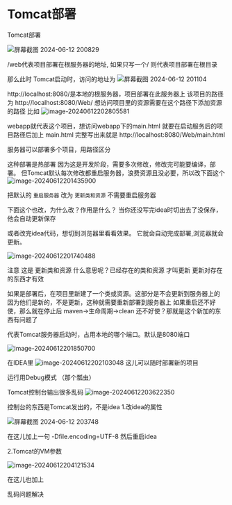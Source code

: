 # Tomcat部署

Tomcat部署

![屏幕截图 2024-06-12 200829](E:/%E5%9B%BE%E7%89%87/Webimg/Tomcat/%E5%B1%8F%E5%B9%95%E6%88%AA%E5%9B%BE%202024-06-12%20200829.png)

 /web代表项目部署在根服务器的地址, 如果只写一个/ 则代表项目部署在根目录

那么此时 Tomcat启动时，访问的地址为
![屏幕截图 2024-06-12 201104](E:/%E5%9B%BE%E7%89%87/Webimg/Tomcat/%E5%B1%8F%E5%B9%95%E6%88%AA%E5%9B%BE%202024-06-12%20201104.png)

http://localhost:8080/是本地的根服务器，项目部署在此服务器上
该项目的路径为 http://localhost:8080/Web/
想访问项目里的资源需要在这个路径下添加资源的路径
比如
![image-20240612202805581](C:/Users/13480/AppData/Roaming/Typora/typora-user-images/image-20240612202805581.png)

webapp就代表这个项目，想访问webapp下的main.html
就要在启动服务后的项目路径后加上 main.html
完整写出来就是
http://localhost:8080/Web/main.html



服务器可以部署多个项目，用路径区分

这种部署是热部署
因为这是开发阶段，需要多次修改，修改完可能要编译，部署。
但Tomcat默认每次修改都重启服务器，浪费资源且没必要，所以改下面这个
![image-20240612201435900](C:/Users/13480/AppData/Roaming/Typora/typora-user-images/image-20240612201435900.png)

把默认的 `重启服务器` 改为 `更新类和资源` 不需要重启服务器

下面这个也改，为什么改？作用是什么？
当你还没写完idea时切出去了没保存，他会自动更新保存 

或者改完idea代码，想切到浏览器里看看效果。
它就会自动完成部署,浏览器就会更新。

![image-20240612201740488](C:/Users/13480/AppData/Roaming/Typora/typora-user-images/image-20240612201740488.png)

注意 这是 更新类和资源
什么意思呢？已经存在的类和资源 才叫更新
更新对存在的东西才有效

如果是部署后，在项目里新建了一个类或资源。这部分是不会更新到服务器上的
因为他们是新的，不是更新，这种就需要重新部署到服务器上
如果重启还不好使，那么就在停止后  maven->生命周期->clean
还不好使？那就是这个新加的东西有问题了





代表Tomcat服务器启动时，占用本地的哪个端口。默认是8080端口

![image-20240612201850700](C:/Users/13480/AppData/Roaming/Typora/typora-user-images/image-20240612201850700.png)

在IDEA里
![image-20240612202103048](C:/Users/13480/AppData/Roaming/Typora/typora-user-images/image-20240612202103048.png)
这儿可以随时部署新的项目



运行用Debug模式 （那个瓢虫）



Tomcat控制台输出很多乱码
![image-20240612203622350](C:/Users/13480/AppData/Roaming/Typora/typora-user-images/image-20240612203622350.png)

控制台的东西是Tomcat发出的，不是idea
1.改idea的属性

![屏幕截图 2024-06-12 203748](E:/%E5%9B%BE%E7%89%87/Webimg/Tomcat/%E5%B1%8F%E5%B9%95%E6%88%AA%E5%9B%BE%202024-06-12%20203748.png)

在这儿加上一句
-Dfile.encoding=UTF-8
然后重启idea

2.Tomcat的VM参数

![image-20240612204121534](C:/Users/13480/AppData/Roaming/Typora/typora-user-images/image-20240612204121534.png)

在这儿也加上

乱码问题解决